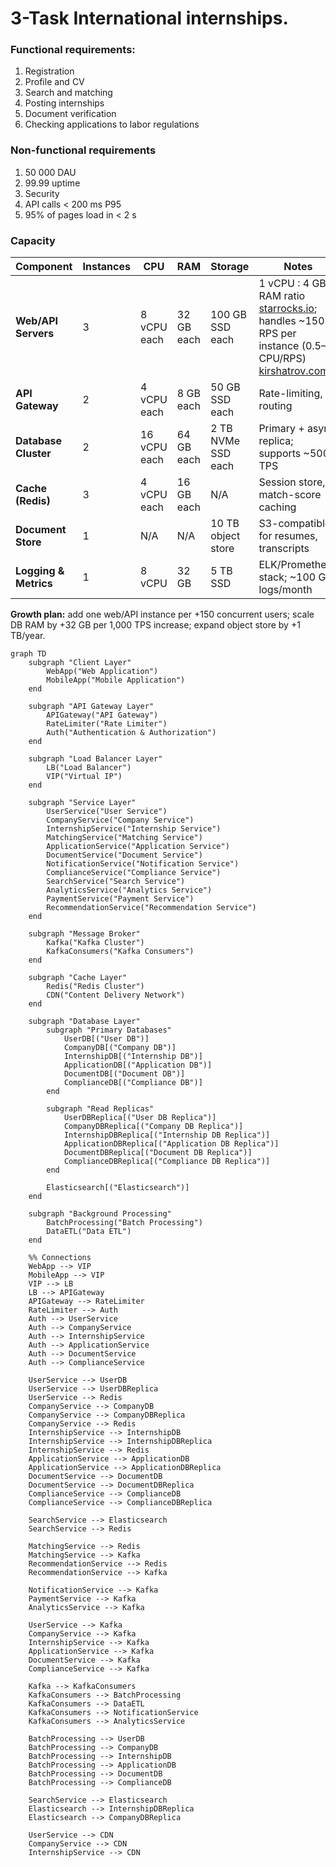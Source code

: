 # 3-Task International internships.

### Functional requirements:

1. Registration
2. Profile and CV
3. Search and matching
4. Posting internships
5. Document verification
6. Checking applications to labor regulations

### Non-functional requirements

1. 50 000 DAU
2. 99.99 uptime
3. Security
4. API calls < 200 ms P95
5. 95% of pages load in < 2 s

### Capacity

| Component | Instances | CPU | RAM | Storage | Notes |
| --- | --- | --- | --- | --- | --- |
| **Web/API Servers** | 3 | 8 vCPU each | 32 GB each | 100 GB SSD each | 1 vCPU : 4 GB RAM ratio [starrocks.io](https://www.starrocks.io/blog/starrocks-best-practices-capacity-planning-and-deployment); handles ~150 RPS per instance (0.5–1 CPU/RPS) [kirshatrov.com](https://kirshatrov.com/posts/capacity-planning-for-web-apps) |
| **API Gateway** | 2 | 4 vCPU each | 8 GB each | 50 GB SSD each | Rate-limiting, routing |
| **Database Cluster** | 2 | 16 vCPU each | 64 GB each | 2 TB NVMe SSD each | Primary + async replica; supports ~500 TPS |
| **Cache (Redis)** | 3 | 4 vCPU each | 16 GB each | N/A | Session store, match-score caching |
| **Document Store** | 1 | N/A | N/A | 10 TB object store | S3-compatible for resumes, transcripts |
| **Logging & Metrics** | 1 | 8 vCPU | 32 GB | 5 TB SSD | ELK/Prometheus stack; ~100 GB logs/month |

**Growth plan:** add one web/API instance per +150 concurrent users; scale DB RAM by +32 GB per 1,000 TPS increase; expand object store by +1 TB/year.

```mermaid
graph TD
    subgraph "Client Layer"
        WebApp("Web Application")
        MobileApp("Mobile Application")
    end

    subgraph "API Gateway Layer"
        APIGateway("API Gateway")
        RateLimiter("Rate Limiter")
        Auth("Authentication & Authorization")
    end

    subgraph "Load Balancer Layer"
        LB("Load Balancer")
        VIP("Virtual IP")
    end

    subgraph "Service Layer"
        UserService("User Service")
        CompanyService("Company Service")
        InternshipService("Internship Service")
        MatchingService("Matching Service")
        ApplicationService("Application Service")
        DocumentService("Document Service")
        NotificationService("Notification Service")
        ComplianceService("Compliance Service")
        SearchService("Search Service")
        AnalyticsService("Analytics Service")
        PaymentService("Payment Service")
        RecommendationService("Recommendation Service")
    end

    subgraph "Message Broker"
        Kafka("Kafka Cluster")
        KafkaConsumers("Kafka Consumers")
    end

    subgraph "Cache Layer"
        Redis("Redis Cluster")
        CDN("Content Delivery Network")
    end

    subgraph "Database Layer"
        subgraph "Primary Databases"
            UserDB[("User DB")]
            CompanyDB[("Company DB")]
            InternshipDB[("Internship DB")]
            ApplicationDB[("Application DB")]
            DocumentDB[("Document DB")]
            ComplianceDB[("Compliance DB")]
        end
        
        subgraph "Read Replicas"
            UserDBReplica[("User DB Replica")]
            CompanyDBReplica[("Company DB Replica")]
            InternshipDBReplica[("Internship DB Replica")]
            ApplicationDBReplica[("Application DB Replica")]
            DocumentDBReplica[("Document DB Replica")]
            ComplianceDBReplica[("Compliance DB Replica")]
        end
        
        Elasticsearch[("Elasticsearch")]
    end

    subgraph "Background Processing"
        BatchProcessing("Batch Processing")
        DataETL("Data ETL")
    end

    %% Connections
    WebApp --> VIP
    MobileApp --> VIP
    VIP --> LB
    LB --> APIGateway
    APIGateway --> RateLimiter
    RateLimiter --> Auth
    Auth --> UserService
    Auth --> CompanyService
    Auth --> InternshipService
    Auth --> ApplicationService
    Auth --> DocumentService
    Auth --> ComplianceService

    UserService --> UserDB
    UserService --> UserDBReplica
    UserService --> Redis
    CompanyService --> CompanyDB
    CompanyService --> CompanyDBReplica
    CompanyService --> Redis
    InternshipService --> InternshipDB
    InternshipService --> InternshipDBReplica
    InternshipService --> Redis
    ApplicationService --> ApplicationDB
    ApplicationService --> ApplicationDBReplica
    DocumentService --> DocumentDB
    DocumentService --> DocumentDBReplica
    ComplianceService --> ComplianceDB
    ComplianceService --> ComplianceDBReplica

    SearchService --> Elasticsearch
    SearchService --> Redis

    MatchingService --> Redis
    MatchingService --> Kafka
    RecommendationService --> Redis
    RecommendationService --> Kafka

    NotificationService --> Kafka
    PaymentService --> Kafka
    AnalyticsService --> Kafka

    UserService --> Kafka
    CompanyService --> Kafka
    InternshipService --> Kafka
    ApplicationService --> Kafka
    DocumentService --> Kafka
    ComplianceService --> Kafka

    Kafka --> KafkaConsumers
    KafkaConsumers --> BatchProcessing
    KafkaConsumers --> DataETL
    KafkaConsumers --> NotificationService
    KafkaConsumers --> AnalyticsService

    BatchProcessing --> UserDB
    BatchProcessing --> CompanyDB
    BatchProcessing --> InternshipDB
    BatchProcessing --> ApplicationDB
    BatchProcessing --> DocumentDB
    BatchProcessing --> ComplianceDB

    SearchService --> Elasticsearch
    Elasticsearch --> InternshipDBReplica
    Elasticsearch --> CompanyDBReplica

    UserService --> CDN
    CompanyService --> CDN
    InternshipService --> CDN
```